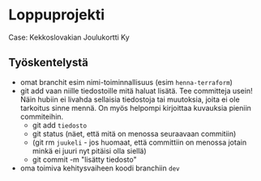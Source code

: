 # Loppuprojekti
Case: Kekkoslovakian Joulukortti Ky
## Työskentelystä
- omat branchit esim nimi-toiminnallisuus (esim  `henna-terraform`)
- git add vaan niille tiedostoille mitä haluat lisätä. Tee committeja usein! Näin hubiin ei livahda sellaisia tiedostoja tai muutoksia, joita ei ole tarkoitus sinne mennä. On myös helpompi kirjoittaa kuvauksia pieniin commiteihin.
  - git add `tiedosto`
  - git status (näet, että mitä on menossa seuraavaan commitiin)
  - (git rm `juukeli` - jos huomaat, että committiin on menossa jotain minkä ei juuri nyt pitäisi olla siellä)
  - git commit -m "lisätty tiedosto"
- oma toimiva kehitysvaiheen koodi branchiin `dev`
